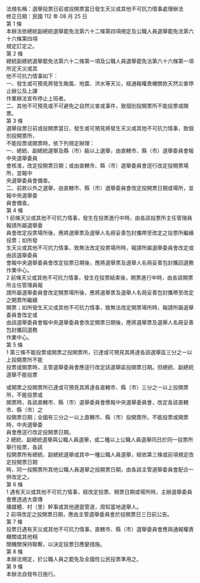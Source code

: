 法規名稱：選舉投票日前或投開票當日發生天災或其他不可抗力情事處理辦法  
修正日期：民國 112 年 08 月 25 日  
第 1 條  
本辦法依總統副總統選舉罷免法第六十二條第四項規定及公職人員選舉罷免法第六十六條第四項  
規定訂定之。  
第 2 條  
總統副總統選舉罷免法第六十二條第一項及公職人員選舉罷免法第六十六條第一項所定天災或其  
他不可抗力情事如下：  
一、發生或可預見將發生颱風、地震、洪水等天災，經通報權責機關依天然災害停止辦公及上課  
作業辦法宣布停止上班者。  
二、其他不可預見或不可避免之自然災害或事件，致個別投開票所不能投票或開票。  
第 3 條  
選舉投票日前或投開票當日，發生或可預見將發生天災或其他不可抗力情事，致個別投開票所，  
不能投票或開票時，依下列規定辦理：  
一、總統、副總統選舉及縣（市）級以上選舉，由直轄市、縣（市）選舉委員會報中央選舉委員  
會核准，改定投開票日期；或由直轄市、縣（市）選舉委員會逕行改定投開票場所，並報中  
央選舉委員會備查。  
二、前款以外之選舉，由直轄市、縣（市）選舉委員會改定投開票日期或場所，並報中央選舉委  
員會備查。  
第 4 條  
1 前條天災或其他不可抗力情事，發生在投票進行中時，由各該投票所主任管理員報請所屬選舉委  
員會改定投票場所後，應將選舉票及選舉人名冊妥善包封攜帶至改定之投票所繼續投票；如所發  
生天災或其他不可抗力情事，致無法改定投票場所時，報請所屬選舉委員會改定或由該選舉委員  
會報中央選舉委員會改定投票日期後，應將選舉票及選舉人名冊妥善包封攜回選務作業中心。  
2 前條天災或其他不可抗力情事，發生在投票結束後，開票進行中時，由各該開票所主任管理員報  
請所屬選舉委員會改定開票場所後，應將選舉票及選舉人名冊妥善包封攜帶至改定之開票所繼續  
開票；如所發生天災或其他不可抗力情事，致無法改定開票場所時，報請所屬選舉委員會改定或  
由該選舉委員會報中央選舉委員會改定開票日期後，應將選舉票及選舉人名冊妥善包封攜回選務  
作業中心。  
第 5 條  
1 第三條不能投票或開票之投開票所，已達或可預見其將達各該選舉區三分之一以上投開票所不能  
投票或開票時，主管選舉委員會應逕行改定該選舉區投開票日期。但總統、副總統選舉不能投票  


或開票之投開票所已達或可預見其將達各直轄市、縣（市）三分之一以上投開票所，不能投票或  
開票時，各該直轄市、縣（市）選舉委員會應報中央選舉委員會，改定各該直轄市、縣（市）之  
投開票日期；全國有三分之一以上直轄市、縣（市）投開票所，不能投票或開票時，中央選舉委  
員會應逕行改定投開票日期。  
2 總統、副總統選舉與公職人員選舉，或二種以上公職人員選舉同日於同一投票所舉行投票，各該  
投開票所有總統、副總統選舉或其中一種公職人員選舉，經依第三條或前項規定改定投開票日期  
時，同一投開票所其他公職人員選舉之投開票日期，由各該主管選舉委員會配合一併改定之。  
第 6 條  
1 遇有天災或其他不可抗力情事，經改定投票、開票日期或場所時，主辦選舉委員會應透過大眾傳  
播媒體、村（里）幹事或其他適當管道，周知當地選舉人。  
2 前項改定之投開票日期，應由主管選舉委員會於投開票日三日前公告。  
第 7 條  
投票日遇有天災或其他不可抗力情事，直轄市、縣（市）選舉委員會應與通報權責機關或其他相  
關機關保持聯繫，以決定投票日應變措施。  
第 8 條  
本辦法規定，於公職人員之罷免及全國性公民投票準用之。  
第 9 條  
本辦法自發布日施行。  



